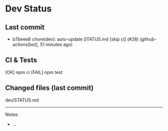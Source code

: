 # Dev Status

## Last commit
- b7beee8 chore(dev): auto-update STATUS.md [skip ci] (#28) (github-actions[bot], 51 minutes ago)
## CI & Tests
[OK] npm ci
[FAIL] npm test

## Changed files (last commit)
dev/STATUS.md

---
Notes:
- ...
